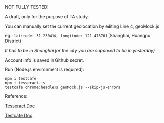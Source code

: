 NOT FULLY TESTED! 

A draft, only for the purpose of TA study.

You can manually set the current geolocation by editing Line 4, geoMock.js

eg.: `latitude: 31.230416, longitude: 121.473701` (Shanghai, Huangpu District)

*It has to be in Shanghai (or the city you are supposed to be in yesterday)*

Account info is saved in Github secret.

Run (Node.js environment is required):
```
npm i testcafe
npm i tesseract.js
testcafe chrome:headless geoMock.js --skip-js-errors
```

Reference:

[Tesseract Doc](https://github.com/naptha/tesseract.js/blob/master/docs/api.md)

[Testcafe Doc](https://testcafe.io/documentation/402632/api)
